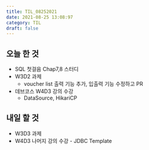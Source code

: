 ```yaml
---
title: TIL_08252021
date: 2021-08-25 13:08:97
category: TIL
draft: false
---
```


## 오늘 한 것

- SQL 첫걸음 Chap7,8 스터디
- W3D2 과제
  - voucher list 출력 기능 추가, 입출력 기능 수정하고 PR
- 데브코스 W4D3 강의 수강
  - DataSource, HikariCP

## 내일 할 것

- W3D3 과제
- W4D3 나머지 강의 수강 - JDBC Template